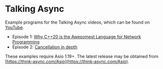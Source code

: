 # Talking Async

Example programs for the Talking Async videos, which can be found on [YouTube](https://www.youtube.com/channel/UCmechqi1MyF9QWOMyWtpMGw).

* Episode 1: [Why C++20 is the Awesomest Language for Network Programming](https://www.youtube.com/watch?v=icgnqFM-aY4)
* Episode 2: [Cancellation in depth](https://youtu.be/watch?v=mVbpntWbJW4)

These examples require Asio 1.19+. The latest release may be obtained from [https://think-async.com/Asio](https://think-async.com/Asio).
